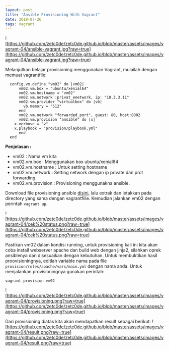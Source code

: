 ```yaml
---
layout: post
title: "Ansible Provisioning With Vagrant" 
date: 2018-07-26
tags: Vagrant
---
```

![https://github.com/zetc0de/zetc0de.github.io/blob/master/assets/images/vagrant-04/ansible-vagrant.jpg?raw=true](https://github.com/zetc0de/zetc0de.github.io/blob/master/assets/images/vagrant-04/ansible-vagrant.jpg?raw=true)

Melanjutkan belajar provisioning menggunakan Vagrant, mulailah dengan memuat vagrantfile:
```
  config.vm.define "vm02" do |vm02|
      vm02.vm.box = "ubuntu/xenial64"
      vm02.vm.hostname = "vm02"
      vm02.vm.network :privat_enetwork, ip: "10.3.3.11"
      vm02.vm.provider "virtualbox" do |vb|
        vb.memory = "512"
      end
      vm02.vm.network "forwarded_port", guest: 80, host:8002
      vm02.vm.provision "ansible" do |x|
	x.verbose = "v"
	x.playbook = "provision/playbook.yml"
      end
  end
```
**Penjelasan :**
- vm02 : Nama vm kita
- vm02.vm.box : Menggunakan box ubuntu/xenial64
- vm02.vm.hostname : Untuk setting hostname
- vm02.vm.network : Setting network dengan ip private dan prot forwarding.
- vm02.vm.provision : Provisioning menggunakna ansible.

Download file provisioning ansible [disini](https://github.com/zetc0de/zetc0de.github.io/blob/master/assets/files/provision.zip?raw=true), lalu extrak dan letakkan pada directory yang sama dengan vagrantfiile. Kemudian jalankan vm02 dengan perintah `vagrant up`.

![https://github.com/zetc0de/zetc0de.github.io/blob/master/assets/images/vagrant-04/cek%20status.png?raw=true](https://github.com/zetc0de/zetc0de.github.io/blob/master/assets/images/vagrant-04/cek%20status.png?raw=true)

Pastikan vm02 dalam kondisi running, untuk provisioning kali ini kita akan coba install webserver apache dan build web dengan jinja2, silahkan oprek ansiblenya dan disesuaikan dengan kebutuhan. Untuk membuktikan hasil proovisioningnya, editlah variable nama pada file `provision/roles/apache/vars/main.yml` dengan nama anda. Untuk menjalankan provisioningnya gunakan perintah:
```
vagrant provision vm02
``` 
![https://github.com/zetc0de/zetc0de.github.io/blob/master/assets/images/vagrant-04/provisioning.png?raw=true](https://github.com/zetc0de/zetc0de.github.io/blob/master/assets/images/vagrant-04/provisioning.png?raw=true)

Dari provisioning diatas kita akan mendapatkan result sebagai berikut:
![https://github.com/zetc0de/zetc0de.github.io/blob/master/assets/images/vagrant-04/result.png?raw=true](https://github.com/zetc0de/zetc0de.github.io/blob/master/assets/images/vagrant-04/result.png?raw=true)